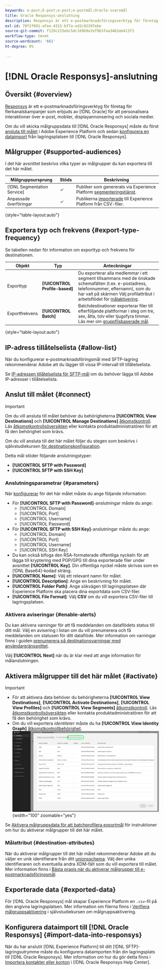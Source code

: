 ```yaml
---
keywords: e-post;E-post;e-post;e-postmål;Oracle-svarsmål
title: Oracle Responsys-anslutning
description: Responsys är ett e-postmarknadsföringsverktyg för företag för flerkanalskampanjer som Oracle erbjuder för att personalisera interaktioner över e-post, mobiler, displayannonsering och sociala medier.
exl-id: 70f2f601-afee-4315-bf7a-ed2c92397ebe
source-git-commit: f129c215ebc5dc169b9a7ef9b3faa3463ab413f3
workflow-type: tm+mt
source-wordcount: '661'
ht-degree: 0%

---
```


# [!DNL Oracle Responsys]-anslutning

## Översikt {#overview}

[Responsys](https://www.oracle.com/cx/marketing/campaign-management/) är ett e-postmarknadsföringsverktyg för företag för flerkanalskampanjer som erbjuds av [!DNL Oracle] för att personalisera interaktioner över e-post, mobiler, displayannonsering och sociala medier.

Om du vill skicka målgruppsdata till [!DNL Oracle Responsys] måste du först [ansluta till målet](#connect-destination) i Adobe Experience Platform och sedan [konfigurera en dataimport](#import-data-into-responsys) från lagringsplatsen till [!DNL Oracle Responsys].

## Målgrupper {#supported-audiences}

I det här avsnittet beskrivs vilka typer av målgrupper du kan exportera till det här målet.

| Målgruppsursprung | Stöds | Beskrivning |
|---------|----------|----------|
| [!DNL Segmentation Service] | ✓ | Publiker som genererats via Experience Platform [segmenteringstjänst](../../../segmentation/home.md). |
| Anpassade överföringar | ✓ | Publikerna [importerade](../../../segmentation/ui/audience-portal.md#import-audience) till Experience Platform från CSV-filer. |

{style="table-layout:auto"}

## Exportera typ och frekvens {#export-type-frequency}

Se tabellen nedan för information om exporttyp och frekvens för destinationen.

| Objekt | Typ | Anteckningar |
---------|----------|---------|
| Exporttyp | **[!UICONTROL Profile-based]** | Du exporterar alla medlemmar i ett segment tillsammans med de önskade schemafälten (t.ex. e-postadress, telefonnummer, efternamn), som du har valt på skärmen Välj profilattribut i arbetsflödet för [målaktivering](../../ui/activate-batch-profile-destinations.md#select-attributes). |
| Exportfrekvens | **[!UICONTROL Batch]** | Batchdestinationer exporterar filer till efterföljande plattformar i steg om tre, sex, åtta, tolv eller tjugofyra timmar. Läs mer om [gruppfilsbaserade mål](/help/destinations/destination-types.md#file-based). |

{style="table-layout:auto"}

## IP-adress tillåtelselista {#allow-list}

När du konfigurerar e-postmarknadsföringsmål med SFTP-lagring rekommenderar Adobe att du lägger till vissa IP-intervall till tillåtelselista.

Se [IP-adressen tillåtelselista för SFTP-mål](../cloud-storage/ip-address-allow-list.md) om du behöver lägga till Adobe IP-adresser i tillåtelselista.

## Anslut till målet {#connect}

>[!IMPORTANT]
> 
>Om du vill ansluta till målet behöver du behörigheterna **[!UICONTROL View Destinations]** och **[!UICONTROL Manage Destinations]** [åtkomstkontroll](/help/access-control/home.md#permissions). Läs [åtkomstkontrollsöversikten](/help/access-control/ui/overview.md) eller kontakta produktadministratören för att få den behörighet som krävs.

Om du vill ansluta till det här målet följer du stegen som beskrivs i självstudiekursen [för destinationskonfiguration](../../ui/connect-destination.md).

Detta mål stöder följande anslutningstyper:

* **[!UICONTROL SFTP with Password]**
* **[!UICONTROL SFTP with SSH Key]**

### Anslutningsparametrar {#parameters}

När [konfigurerar](../../ui/connect-destination.md) för det här målet måste du ange följande information:

* För **[!UICONTROL SFTP with Password]**-anslutningar måste du ange:
   * [!UICONTROL Domain]
   * [!UICONTROL Port]
   * [!UICONTROL Username]
   * [!UICONTROL Password]
* För **[!UICONTROL SFTP with SSH Key]**-anslutningar måste du ange:
   * [!UICONTROL Domain]
   * [!UICONTROL Port]
   * [!UICONTROL Username]
   * [!UICONTROL SSH Key]
* Du kan också bifoga den RSA-formaterade offentliga nyckeln för att lägga till kryptering med PGP/GPG till dina exporterade filer under avsnittet **[!UICONTROL Key]**. Din offentliga nyckel måste skrivas som en [!DNL Base64]-kodad sträng.
* **[!UICONTROL Name]**: Välj ett relevant namn för målet.
* **[!UICONTROL Description]**: Ange en beskrivning för målet.
* **[!UICONTROL Folder Path]**: Ange sökvägen till lagringsplatsen där Experience Platform ska placera dina exportdata som CSV-filer.
* **[!UICONTROL File Format]**: Välj **CSV** om du vill exportera CSV-filer till lagringsplatsen.

<!--

Commenting out Amazon S3 bucket part for now until support is clarified

- **[!UICONTROL Bucket name]**: Your Amazon S3 bucket, where Experience Platform will deposit the data export. Your input must be between 3 and 63 characters long. Must begin and end with a letter or number. Must contain only lowercase letters, numbers, or hyphens ( - ). Must not be formatted as an IP address (for example, 192.100.1.1).

-->

### Aktivera aviseringar {#enable-alerts}

Du kan aktivera varningar för att få meddelanden om dataflödets status till ditt mål. Välj en avisering i listan om du vill prenumerera och få meddelanden om statusen för ditt dataflöde. Mer information om varningar finns i guiden [prenumerera på destinationsvarningar med användargränssnittet](../../ui/alerts.md).

Välj **[!UICONTROL Next]** när du är klar med att ange information för målanslutningen.

## Aktivera målgrupper till det här målet {#activate}

>[!IMPORTANT]
> 
>* För att aktivera data behöver du behörigheterna **[!UICONTROL View Destinations]**, **[!UICONTROL Activate Destinations]**, **[!UICONTROL View Profiles]** och **[!UICONTROL View Segments]** [åtkomstkontroll](/help/access-control/home.md#permissions). Läs [åtkomstkontrollsöversikten](/help/access-control/ui/overview.md) eller kontakta produktadministratören för att få den behörighet som krävs.
>* Om du vill exportera *identiteter* måste du ha **[!UICONTROL View Identity Graph]** [åtkomstkontrollbehörighet](/help/access-control/home.md#permissions). <br> ![Markera identitetsnamnområdet som är markerat i arbetsflödet för att aktivera målgrupper till mål.](/help/destinations/assets/overview/export-identities-to-destination.png "Markera identitetsnamnområdet som är markerat i arbetsflödet för att aktivera målgrupper till mål."){width="100" zoomable="yes"}

Se [Aktivera målgruppsdata för att batchprofilera exportmål](../../ui/activate-batch-profile-destinations.md) för instruktioner om hur du aktiverar målgrupper till det här målet.

### Målattribut {#destination-attributes}

När du aktiverar målgrupper till det här målet rekommenderar Adobe att du väljer en unik identifierare från ditt [unionsschema](../../../profile/home.md#profile-fragments-and-union-schemas). Välj den unika identifieraren och eventuella andra XDM-fält som du vill exportera till målet. Mer information finns i [Bästa praxis när du aktiverar målgrupper till e-postmarknadsföringsmål](overview.md#best-practices).

## Exporterade data {#exported-data}

För [!DNL Oracle Responsys] mål skapar Experience Platform en `.csv`-fil på den angivna lagringsplatsen. Mer information om filerna finns i [Verifiera målgruppsaktivering](../../ui/activate-batch-profile-destinations.md#verify) i självstudiekursen om målgruppsaktivering.

## Konfigurera dataimport till [!DNL Oracle Responsys] {#import-data-into-responsys}

När du har anslutit [!DNL Experience Platform] till ditt [!DNL SFTP]-lagringsutrymme måste du konfigurera dataimporten från din lagringsplats till [!DNL Oracle Responsys]. Mer information om hur du gör detta finns i [Importera kontakter eller konton](https://docs.oracle.com/cloud/latest/marketingcs_gs/OMCEA/Connect_WizardUpload.htm) i [!DNL Oracle Responsys Help Center].
